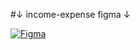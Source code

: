 #↓ income-expense figma ↓



[![Figma](https://github.com/z0l0git/income-expense/assets/143938159/4763d53b-6374-48d6-9c2d-2be479867e8c)](https://www.figma.com/file/W4yLppoX4Ihrz3cahxnbXu/Expense-Tracker?type=design&node-id=439%3A4276&mode=design&t=C60KzocRbtJ1jdwJ-1)
